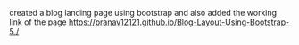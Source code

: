 created a blog landing page using bootstrap and also added the working link of the page 
https://pranav12121.github.io/Blog-Layout-Using-Bootstrap-5./
